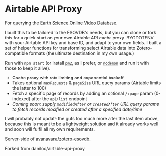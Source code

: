 # Airtable API Proxy
For querying the [Earth Science Online Video Database](https://airtable.com/shrFBKQwGjstk7TVn).

I built this to be tailored to the ESOVDB's needs, but you can clone or fork this for a quick start on your own Airtable API cache proxy. BYODOTENV with your Airtable API key and base ID, and adapt to your own fields.  I built a set of helper functions for transforming select Airtable data into Zotero-compatible formats (the ultimate destination in my own usage.)

Run with `npm start` (or install [`pm2`](https://github.com/Unitech/pm2), as I prefer, or [`nodemon`](https://www.npmjs.com/package/nodemon) and run it with those to keep it alive).

- Cache proxy with rate limiting and exponential backoff
- Takes optional `maxRequests` & `pageSize` URL query params (Airtable limits the latter to 100)
- Fetch a specific page of records by adding an optional `/:page` param (0-indexed) after the `api/list` endpoint
- *Coming soon: supply `modifiedAfter` or `createdAfter` URL query params to fetch records modified or created after a specified date/time*

I will probably not update the guts too much more after the last item above, because this is meant to be a lightweight solution and it already works well and soon will fulfil all my own requirements.

Server-side of [avanavana/zotero-esovdb](https://github.com/avanavana/zotero-esovdb).

Forked from daniloc/airtable-api-proxy